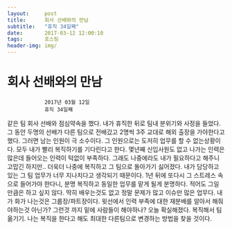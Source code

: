 ```yaml
---
layout:	    post
title: 	    회사 선배와의 만남
subtitle:   "휴직 34일째"
date:       2017-03-12 12:00:10 
tags:       포스팅
header-img: img/
---
```


# 	    회사 선배와의 만남
```
			2017년 03월 12일
			휴직 34일째
```


같은 팀 회사 선배와 점심약속을 했다. 내가 휴직한 뒤로 팀내 분위기와 사정을 들었다. 그 동안 두명의 선배가 다른 팀으로 전배갔고 2명씩 3주 교대로 해외 출장을 가야한다고 했다. 그러면 남는 인원이 극 소수이다. 그 인원으로는 도저히 업무를 할 수 없는상황이다. 모두 내가 빨리 복직하기를 기다린다고 한다. 몇년째 신입사원도 없고 나가는 인력은 많은데 들어오는 인력이 턱없이 부족하다. 그래도 나중에라도 내가 필요하다고 해주니 고맙긴 하지만.. 더욱더 나중에 복직하고 그 팀으로 돌아가기 싫어졌다. 내가 담당하고 있는 그 팀 업무가 너무 지나치다고 생각되기 때문이다. 1년 뒤에 또다시 그 스트레스 속으로 들어가야 한다니, 분명 복직하고 동일한 업무를 맡게 될게 분명하다. 적어도 그일 만큼은 하고 싶지 않다. 딱히 배우는것도 없고 정말 문제가 많고 이슈만 많은 업무다. 내가 화가 나는것은 그룹장/파트장이다. 윗선에서 인력 부족에 대한 재분배를 알아서 해줘야하는것 아닌가? 그런것 까지 밑에 사람들이 해야하나? 오늘 확실해졌다. 복직해서 팀 옮기기. 나는 복직을 한다고 해도 최대한 다른팀으로 변경하는 방법을 찾을 것이다.
